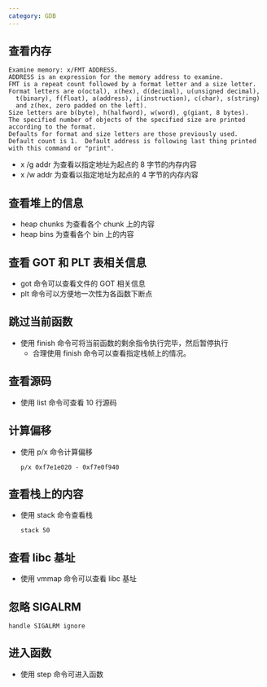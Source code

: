 ```yaml
---
category: GDB
---
```


## 查看内存

``` shell
Examine memory: x/FMT ADDRESS.
ADDRESS is an expression for the memory address to examine.
FMT is a repeat count followed by a format letter and a size letter.
Format letters are o(octal), x(hex), d(decimal), u(unsigned decimal),
  t(binary), f(float), a(address), i(instruction), c(char), s(string)
  and z(hex, zero padded on the left).
Size letters are b(byte), h(halfword), w(word), g(giant, 8 bytes).
The specified number of objects of the specified size are printed
according to the format.
Defaults for format and size letters are those previously used.
Default count is 1.  Default address is following last thing printed
with this command or "print".
```
- x /g addr 为查看以指定地址为起点的 8 字节的内存内容
- x /w addr 为查看以指定地址为起点的 4 字节的内存内容
## 查看堆上的信息
- heap chunks 为查看各个 chunk 上的内容
- heap bins 为查看各个 bin 上的内容
## 查看 GOT 和 PLT 表相关信息
- got 命令可以查看文件的 GOT 相关信息
- plt 命令可以方便地一次性为各函数下断点
## 跳过当前函数
- 使用 finish 命令可将当前函数的剩余指令执行完毕，然后暂停执行
	- 合理使用 finish 命令可以查看指定栈帧上的情况。
## 查看源码
- 使用 list 命令可查看 10 行源码
## 计算偏移
- 使用 p/x 命令计算偏移
	```
	p/x 0xf7e1e020 - 0xf7e0f940
	```
## 查看栈上的内容
- 使用 stack 命令查看栈
	```
	stack 50
	```
## 查看 libc 基址
- 使用 vmmap 命令可以查看 libc 基址
## 忽略 SIGALRM
```
handle SIGALRM ignore
```

## 进入函数

- 使用 step 命令可进入函数
